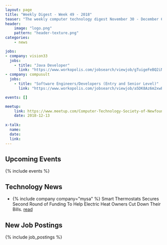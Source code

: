```yaml
---
layout: page
title: "Weekly Digest - Week 49 - 2018"
teaser: "The weekly computer technology digest November 30 - December 6, 2018"
header:
    image: "logo.png"
    pattern: "header-texture.png"
categories:
    - news

jobs:
- company: vision33
  jobs:
    - title: "Java Developer"
      link: "https://www.workopolis.com/jobsearch/viewjob/gTuigeFeBQ2iNZbKWzuIs1lhuvN6sYO_74MpbZJC4HoAlaP1lpuf8g"
- company: compusult
  jobs:
    - title: "Software Engineers/Developers (Entry and Senior Level)"
      link: "https://www.workopolis.com/jobsearch/viewjob/a5DK8Az6m2xwBtLtWmnnXHlVRSFffrDlXn22pQa7-4DH-GCdjUzYuA"

events: []

meetup:
    link: https://www.meetup.com/Computer-Technology-Society-of-Newfoundland-and-Labrador/events/rpdzmpyxqbrb/
    date: 2018-12-13
  
x-talk:
  name:
  date: 
  link: 
---
```


## Upcoming Events
{% include events %}

## Technology News

* {% include company company="mysa" %}  Smart Thermostats Secures Second Round of Funding To Help Electric Heat Owners Cut Down Their Bills. [read](https://www.getmysa.com/blog/mysa-minutes/press-release-mysa-smart-thermostats-secures-second-round-of-funding-to-help-electric-heat-owners-cut-down-their-bills/)

## New Job Postings
{% include job_postings %}

